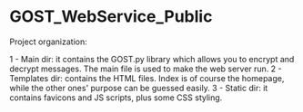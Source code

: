 # GOST_WebService_Public

Project organization:

  1 - Main dir: it contains the GOST.py library which allows you to encrypt and decrypt messages. The main file is used to make the web server run.
  2 - Templates dir: contains the HTML files. Index is of course the homepage, while the other ones' purpose can be guessed easily.
  3 - Static dir: it contains favicons and JS scripts, plus some CSS styling.
